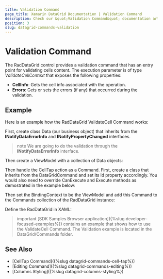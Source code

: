 ```yaml
---
title: Validation Command
page_title: Xamarin DataGrid Documentation | Validation Command
description: Check our &quot;Validation Command&quot; documentation article for Telerik DataGrid for Xamarin control.
position: 3
slug: datagrid-commands-validation
---
```


# Validation Command

The RadDataGrid control provides a validation command that has an entry point for validating cells content. The execution parameter is of type *ValidateCellContext* that exposes the following properties:

* **CellInfo**: Gets the cell info associated with the operation.
* **Errors**: Gets or sets the errors (if any) that occurred during the validation.

## Example

Here is an example how the RadDataGrid ValidateCell Command works:

First, create class Data (our business object) that inherits from the **INotifyDataErrorInfo** and **INotifyPropertyChanged** interfaces.

>note We are going to do the validation through the **INotifyDataErrorInfo** interface.

<snippet id='datagrid-commands-validation-businessobject'/>

Then create a ViewModel with a collection of Data objects:

<snippet id='datagrid-commands-validation-viewmodel'/>

Then handle the CellTap action as a Command. First, create a class that inherits from the DataGridCommand and set its Id property accordingly.
You would also need to override CanExecute and Execute methods as demostrated in the example below:

<snippet id='datagrid-commands-validation-validatecell'/>

Then set the BindingContext to be the ViewModel and add this Command to the Commands collection of the RadDataGrid instance:

<snippet id='datagrid-commands-validation-binding'/>

Define the RadDataGrid in XAML:

<snippet id='datagrid-commands-validation'/>

>important [SDK Samples Browser application]({%slug developer-focused-examples%}) contains an example that shows how to use the ValidateCell Command. The Validation example is located in the DataGrid/Commands folder.

## See Also

- [CellTap Command]({%slug datagrid-commands-cell-tap%})
- [Editing Command]({%slug datagrid-commands-editing%})
- [Columns Styling]({%slug datagrid-columns-styling%})
